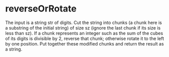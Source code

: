 # reverseOrRotate
The input is a string str of digits. Cut the string into chunks (a chunk here is a substring of the initial string) of size sz (ignore the last chunk if its size is less than sz).  If a chunk represents an integer such as the sum of the cubes of its digits is divisible by 2, reverse that chunk; otherwise rotate it to the left by one position. Put together these modified chunks and return the result as a string.
